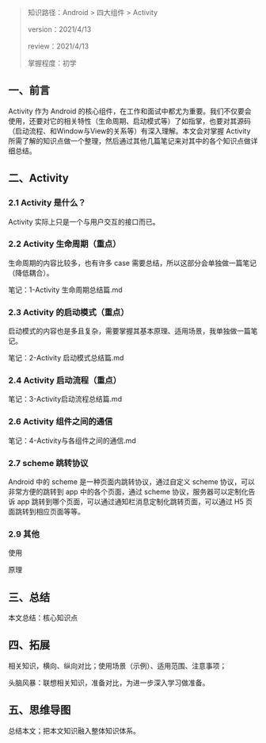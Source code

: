 > 知识路径：Android > 四大组件 > Activity
>
> version：2021/4/13
>
> review：2021/4/13
>
> 掌握程度：初学



## 一、前言

Activity 作为 Android 的核心组件，在工作和面试中都尤为重要。我们不仅要会使用，还要对它的相关特性（生命周期、启动模式等）了如指掌，也要对其源码（启动流程、和Window与View的关系等）有深入理解。本文会对掌握 Activity 所需了解的知识点做一个整理，然后通过其他几篇笔记来对其中的各个知识点做详细总结。

## 二、Activity

### 2.1 **Activity 是什么？** 

Activity 实际上只是一个与用户交互的接口而已。

### 2.2 Activity 生命周期（重点）

生命周期的内容比较多，也有许多 case 需要总结，所以这部分会单独做一篇笔记（降低耦合）。

笔记：1-Activity 生命周期总结篇.md

### 2.3  Activity 的启动模式（重点）

启动模式的内容也是多且复杂，需要掌握其基本原理、适用场景，我单独做一篇笔记。

笔记：2-Activity 启动模式总结篇.md

### 2.4 Activity 启动流程（重点）

笔记：3-Activity启动流程总结篇.md

### 2.6 Activity 组件之间的通信

笔记：4-Activity与各组件之间的通信.md

### 2.7 scheme 跳转协议

Android 中的 scheme 是一种页面内跳转协议，通过自定义 scheme 协议，可以非常方便的跳转到 app 中的各个页面，通过 scheme 协议，服务器可以定制化告诉 app 跳转到哪个页面，可以通过通知栏消息定制化跳转页面，可以通过 H5 页面跳转到相应页面等等。





### 2.9 其他





使用

原理

## 三、总结

本文总结：核心知识点

## 四、拓展

相关知识，横向、纵向对比；使用场景（示例）、适用范围、注意事项；

头脑风暴：联想相关知识，准备对比，为进一步深入学习做准备。

## 五、思维导图

总结本文；把本文知识融入整体知识体系。

